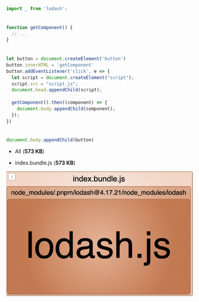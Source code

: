 ```js
import _ from 'lodash';


function getComponent() {
  // ...
}


let button = document.createElement('button')
button.innerHTML = 'getComponent'
button.addEventListener('click', e => {
  let script = document.createElement("script");
  script.src = "script.js";
  document.head.appendChild(script);

  getComponent().then((component) => {
    document.body.appendChild(component);
  });
})


document.body.appendChild(button)
```



- All (**573 KB**)

- index.bundle.js (**573 KB**)

  

![](./bundle-analyse.png)